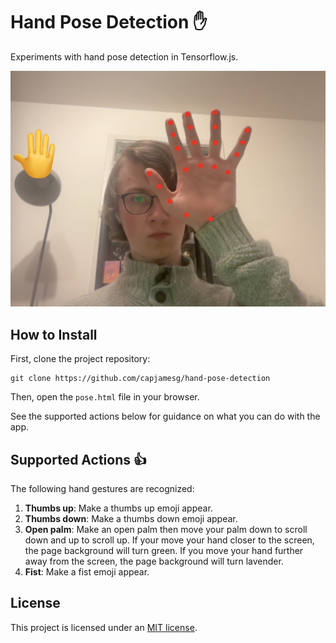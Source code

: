 # Hand Pose Detection ✋

Experiments with hand pose detection in Tensorflow.js.

![Showing James with a palm open and a palm emoji next to his hand, indicating the pose of his hand has been correctly detected](hand_pose_detection.png)

## How to Install

First, clone the project repository:

```
git clone https://github.com/capjamesg/hand-pose-detection
```

Then, open the `pose.html` file in your browser.

See the supported actions below for guidance on what you can do with the app.

## Supported Actions 👍

The following hand gestures are recognized:

1. **Thumbs up**: Make a thumbs up emoji appear.
2. **Thumbs down**: Make a thumbs down emoji appear.
3. **Open palm**: Make an open palm then move your palm down to scroll down and up to scroll up. If your move your hand closer to the screen, the page background will turn green. If you move your hand further away from the screen, the page background will turn lavender.
4. **Fist**: Make a fist emoji appear.

## License

This project is licensed under an [MIT license](LICENSE).
